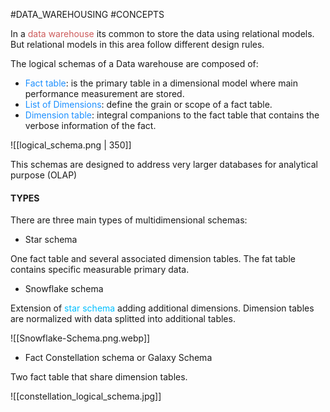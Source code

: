 #DATA_WAREHOUSING #CONCEPTS 

In a <span style="color:IndianRed;">data warehouse</span> its common to store the data using relational models. 
But relational models in this area follow different design rules. 

The logical schemas of a Data warehouse are composed of: 

* <span style="color:DodgerBlue;">Fact table</span>: is the primary table in a dimensional model where main performance measurement are stored. 
* <span style="color:DodgerBlue;">List of Dimensions</span>: define the grain or scope of a fact table. 
* <span style="color:DodgerBlue;">Dimension table</span>: integral companions to the fact table that contains the verbose information of the fact. 


![[logical_schema.png | 350]]

This schemas are designed to address very larger databases for analytical purpose (OLAP)

#### TYPES

There are three main types of multidimensional schemas: 

* Star schema

One fact table and several associated dimension tables. 
The fat table contains specific measurable primary data. 

* Snowflake schema

Extension of <span style="color:DeepSkyBlue;">star schema</span> adding additional dimensions.
Dimension tables are normalized with data splitted into additional tables.

![[Snowflake-Schema.png.webp]]
* Fact Constellation schema or Galaxy Schema

Two fact table that share dimension tables. 

![[constellation_logical_schema.jpg]]